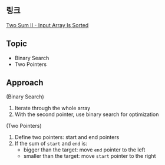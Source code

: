 ## 링크
[Two Sum II - Input Array Is Sorted](https://leetcode.com/problems/two-sum-ii-input-array-is-sorted/)

## Topic
- Binary Search
- Two Pointers

## Approach
(Binary Search)
1. Iterate through the whole array
2. With the second pointer, use binary search for optimization

(Two Pointers)
1. Define two pointers: start and end pointers
2. If the sum of `start` and `end` is:
    - bigger than the target: move `end` pointer to the left
    - smaller than the target: move `start` pointer to the right